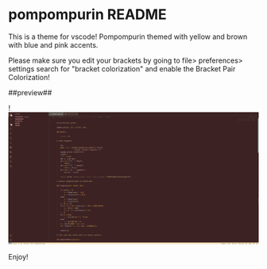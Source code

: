 # pompompurin README

This is a theme for vscode! Pompompurin themed with yellow and brown with blue and pink accents.

Please make sure you edit your brackets by going to file> preferences> settings search for "bracket colorization" and enable the Bracket Pair Colorization!

##preview##

!![preview](https://github.com/pintsenz/pompompurin-theme/blob/main/Screenshot%202024-04-19%20162405.png)

Enjoy!

